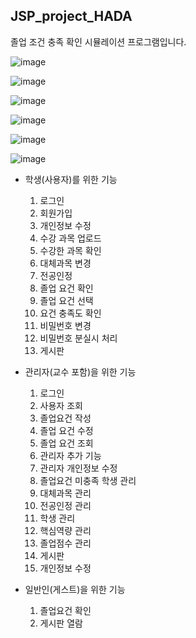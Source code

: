 ## JSP_project_HADA

졸업 조건 충족 확인 시뮬레이션 프로그램입니다.

![image](https://user-images.githubusercontent.com/38427658/55143441-1ae00c80-5182-11e9-9f11-f3addfc31947.png)

![image](https://user-images.githubusercontent.com/38427658/55143454-216e8400-5182-11e9-8c0f-090abbcef12b.png)

![image](https://user-images.githubusercontent.com/38427658/55143467-27646500-5182-11e9-9632-deabb8f8426d.png)

![image](https://user-images.githubusercontent.com/38427658/55143483-2d5a4600-5182-11e9-8fc6-5811fc72e99c.png)

![image](https://user-images.githubusercontent.com/38427658/55143496-32b79080-5182-11e9-88b1-293ce5a91ae8.png)

![image](https://user-images.githubusercontent.com/38427658/55143505-3814db00-5182-11e9-86fc-7637bb0b4d77.png)

* 학생(사용자)를 위한 기능
    1. 로그인
    2. 회원가입
    3. 개인정보 수정
    4. 수강 과목 업로드
    5. 수강한 과목 확인
    6. 대체과목 변경
    7. 전공인정
    8. 졸업 요건 확인
    9. 졸업 요건 선택
    10. 요건 충족도 확인
    11. 비밀번호 변경
    12. 비밀번호 분실시 처리
    13. 게시판
    
* 관리자(교수 포함)을 위한 기능
    1. 로그인
    2. 사용자 조회
    3. 졸업요건 작성
    4. 졸업 요건 수정
    5. 졸업 요건 조회
    6. 관리자 추가 기능
    7. 관리자 개인정보 수정
    8. 졸업요건 미충족 학생 관리
    9. 대체과목 관리
    10. 전공인정 관리
    11. 학생 관리
    12. 핵심역량 관리
    13. 졸업점수 관리
    14. 게시판
    15. 개인정보 수정

* 일반인(게스트)을 위한 기능
    1. 졸업요건 확인
    2. 게시판 열람